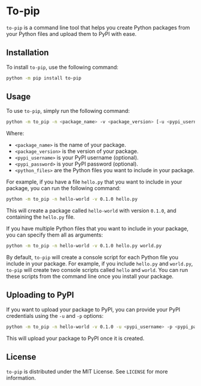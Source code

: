 # To-pip

`to-pip` is a command line tool that helps you create Python packages from your Python files and upload them to PyPI with ease.

## Installation

To install `to-pip`, use the following command:

```bash
python -m pip install to-pip
```

## Usage

To use `to-pip`, simply run the following command:

```bash
python -m to_pip -n <package_name> -v <package_version> [-u <pypi_username> -p <pypi_password>] <python_files>
```

Where:
- `<package_name>` is the name of your package.
- `<package_version>` is the version of your package.
- `<pypi_username>` is your PyPI username (optional).
- `<pypi_password>` is your PyPI password (optional).
- `<python_files>` are the Python files you want to include in your package.

For example, if you have a file `hello.py` that you want to include in your package, you can run the following command:

```bash
python -m to_pip -n hello-world -v 0.1.0 hello.py
```

This will create a package called `hello-world` with version `0.1.0`, and containing the `hello.py` file.

If you have multiple Python files that you want to include in your package, you can specify them all as arguments:

```bash
python -m to_pip -n hello-world -v 0.1.0 hello.py world.py
```

By default, `to-pip` will create a console script for each Python file you include in your package. For example, if you include `hello.py` and `world.py`, `to-pip` will create two console scripts called `hello` and `world`. You can run these scripts from the command line once you install your package.

## Uploading to PyPI

If you want to upload your package to PyPI, you can provide your PyPI credentials using the `-u` and `-p` options:

```bash
python -m to_pip -n hello-world -v 0.1.0 -u <pypi_username> -p <pypi_password> hello.py
```

This will upload your package to PyPI once it is created.

## License

`to-pip` is distributed under the MIT License. See `LICENSE` for more information.